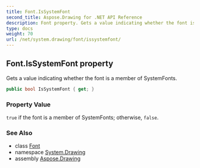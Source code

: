```yaml
---
title: Font.IsSystemFont
second_title: Aspose.Drawing for .NET API Reference
description: Font property. Gets a value indicating whether the font is a member of SystemFonts
type: docs
weight: 70
url: /net/system.drawing/font/issystemfont/
---
```

## Font.IsSystemFont property

Gets a value indicating whether the font is a member of SystemFonts.

```csharp
public bool IsSystemFont { get; }
```

### Property Value

`true` if the font is a member of SystemFonts; otherwise, `false`.

### See Also

* class [Font](../)
* namespace [System.Drawing](../../font/)
* assembly [Aspose.Drawing](../../../)


